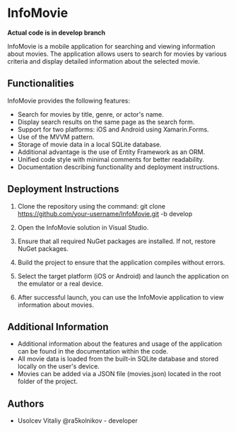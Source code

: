 # InfoMovie

**Actual code is in develop branch**

InfoMovie is a mobile application for searching and viewing information about movies. The application allows users to search for movies by various criteria and display detailed information about the selected movie.

## Functionalities

InfoMovie provides the following features:

- Search for movies by title, genre, or actor's name.
- Display search results on the same page as the search form.
- Support for two platforms: iOS and Android using Xamarin.Forms.
- Use of the MVVM pattern.
- Storage of movie data in a local SQLite database.
- Additional advantage is the use of Entity Framework as an ORM.
- Unified code style with minimal comments for better readability.
- Documentation describing functionality and deployment instructions.

## Deployment Instructions

1. Clone the repository using the command:
   git clone https://github.com/your-username/InfoMovie.git -b develop

2. Open the InfoMovie solution in Visual Studio.

3. Ensure that all required NuGet packages are installed. If not, restore NuGet packages.

4. Build the project to ensure that the application compiles without errors.

5. Select the target platform (iOS or Android) and launch the application on the emulator or a real device.

6. After successful launch, you can use the InfoMovie application to view information about movies.

## Additional Information

- Additional information about the features and usage of the application can be found in the documentation within the code.
- All movie data is loaded from the built-in SQLite database and stored locally on the user's device.
- Movies can be added via a JSON file (movies.json) located in the root folder of the project.

## Authors

- Usolcev Vitaliy @ra5kolnikov - developer
